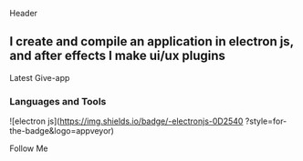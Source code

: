Header

## I create and compile an application in electron js, and after effects I make ui/ux plugins

Latest Give-app

### Languages and Tools
![electron js](https://img.shields.io/badge/-electronjs-0D2540
?style=for-the-badge&logo=appveyor)

Follow Me

